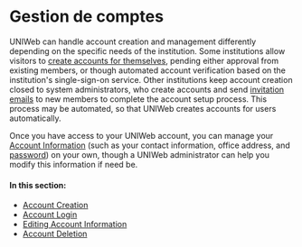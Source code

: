 # Gestion de comptes

UNIWeb can handle account creation and management differently depending on the specific needs of the institution. Some institutions allow visitors to [create accounts for themselves](account-creation.md#creating-your-uniweb-account-from-an-institutions-uniweb-website), pending either approval from existing members, or though automated account verification based on the institution's single-sign-on service. Other institutions keep account creation closed to system administrators, who create accounts and send [invitation emails](account-creation.md#creating-your-uniweb-account-from-an-invitation-email) to new members to complete the account setup process. This process may be automated, so that UNIWeb creates accounts for users automatically.

Once you have access to your UNIWeb account, you can manage your [Account Information](member-account-information.md#editing-your-membership-information) \(such as your contact information, office address, and [password](account-login.md#resetting-your-uniweb-account-password)\) on your own, though a UNIWeb administrator can help you modify this information if need be.

#### In this section:

* [Account Creation](account-creation.md)
* [Account Login](account-login.md)
* [Editing Account Information](member-account-information.md)
* [Account Deletion](account-deletion.md)

